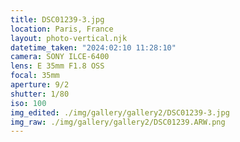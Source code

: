 ```yaml
---
title: DSC01239-3.jpg
location: Paris, France
layout: photo-vertical.njk
datetime_taken: "2024:02:10 11:28:10"
camera: SONY ILCE-6400
lens: E 35mm F1.8 OSS
focal: 35mm
aperture: 9/2
shutter: 1/80
iso: 100
img_edited: ./img/gallery/gallery2/DSC01239-3.jpg
img_raw: ./img/gallery/gallery2/DSC01239.ARW.png
---
```

